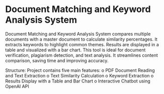 # Document Matching and Keyword Analysis System

Document Matching and Keyword Analysis System compares multiple documents with a master document to calculate similarity percentages. It extracts keywords to highlight common themes. Results are displayed in a table and visualized with a bar chart. This tool is ideal for document verification, plagiarism detection, and text analysis. It streamlines content comparison, saving time and improving accuracy.

Structure:
 Project contains five main features:
o	PDF Document Reading and Text Extraction
o	Text Similarity Calculation
o	Keyword Extraction
o	Results Display with a Table and Bar Chart
o	Interactive Chatbot using OpenAI API

